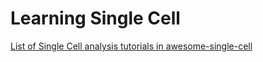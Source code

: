 # Learning Single Cell

[List of Single Cell analysis tutorials in awesome-single-cell](https://github.com/seandavi/awesome-single-cell#tutorials-and-workflows)
